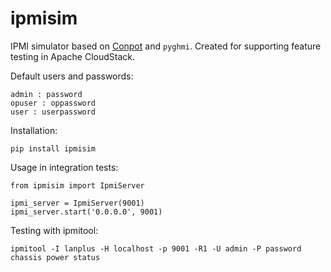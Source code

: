 # ipmisim

IPMI simulator based on [Conpot](http://conpot.org/) and `pyghmi`.
Created for supporting feature testing in Apache CloudStack.

Default users and passwords:

    admin : password
    opuser : oppassword
    user : userpassword


Installation:

    pip install ipmisim


Usage in integration tests:

    from ipmisim import IpmiServer

    ipmi_server = IpmiServer(9001)
    ipmi_server.start('0.0.0.0', 9001)


Testing with ipmitool:

    ipmitool -I lanplus -H localhost -p 9001 -R1 -U admin -P password chassis power status
